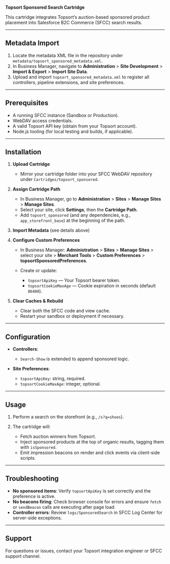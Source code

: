 **Topsort Sponsored Search Cartridge**

This cartridge integrates Topsort’s auction-based sponsored product placement into Salesforce B2C Commerce (SFCC) search results.

---

## Metadata Import

1. Locate the metadata XML file in the repository under `metadata/topsort_sponsored_metadata.xml`.
2. In Business Manager, navigate to **Administration** > **Site Development** > **Import & Export** > **Import Site Data**.
3. Upload and import `topsort_sponsored_metadata.xml` to register all controllers, pipeline extensions, and site preferences.

---

## Prerequisites

* A running SFCC instance (Sandbox or Production).
* WebDAV access credentials.
* A valid Topsort API key (obtain from your Topsort account).
* Node.js tooling (for local testing and builds, if applicable).

---

## Installation

1. **Upload Cartridge**

   * Mirror your cartridge folder into your SFCC WebDAV repository under `Cartridges/topsort_sponsored`.

2. **Assign Cartridge Path**

   * In Business Manager, go to **Administration** > **Sites** > **Manage Sites** > **Manage Sites**.
   * Select your site, click **Settings**, then the **Cartridge Path**.
   * Add `topsort_sponsored` (and any dependencies, e.g., `app_storefront_base`) at the beginning of the path.

3. **Import Metadata** (see details above)

4. **Configure Custom Preferences**

   * In Business Manager: **Administration** > **Sites** > **Manage Sites** > select your site > **Merchant Tools** > **Custom Preferences** > **topsortSponsoredPreferences**.
   * Create or update:

     * `topsortApiKey` — Your Topsort bearer token.
     * `topsortCookieMaxAge` — Cookie expiration in seconds (default `86400`).

5. **Clear Caches & Rebuild**

   * Clear both the SFCC code and view cache.
   * Restart your sandbox or deployment if necessary.

---

## Configuration

* **Controllers**:

  * `Search-Show` is extended to append sponsored logic.

* **Site Preferences**:

  * `topsortApiKey`: string, required.
  * `topsortCookieMaxAge`: integer, optional.

---

## Usage

1. Perform a search on the storefront (e.g., `/s?q=shoes`).
2. The cartridge will:

   * Fetch auction winners from Topsort.
   * Inject sponsored products at the top of organic results, tagging them with `isSponsored`.
   * Emit impression beacons on render and click events via client-side scripts.

---

## Troubleshooting

* **No sponsored items**: Verify `topsortApiKey` is set correctly and the preference is active.
* **No beacons firing**: Check browser console for errors and ensure `fetch` or `sendBeacon` calls are executing after page load.
* **Controller errors**: Review `logs/SponsoredSearch` in SFCC Log Center for server-side exceptions.

---

## Support

For questions or issues, contact your Topsort integration engineer or SFCC support channel.
